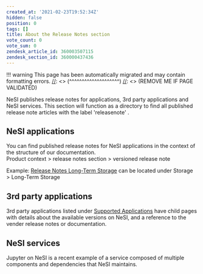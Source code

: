 ```yaml
---
created_at: '2021-02-23T19:52:34Z'
hidden: false
position: 0
tags: []
title: About the Release Notes section
vote_count: 0
vote_sum: 0
zendesk_article_id: 360003507115
zendesk_section_id: 360000437436
---
```




[//]: <> (REMOVE ME IF PAGE VALIDATED)
[//]: <> (vvvvvvvvvvvvvvvvvvvv)
!!! warning
    This page has been automatically migrated and may contain formatting errors.
[//]: <> (^^^^^^^^^^^^^^^^^^^^)
[//]: <> (REMOVE ME IF PAGE VALIDATED)

NeSI publishes release notes for applications, 3rd party applications
and NeSI services. This section will function as a directory to find all
published release note articles with the label 'releasenote' . 

## NeSI applications

You can find published release notes for NeSI applications in the
context of the structure of our documentation.   
Product context &gt; release notes section &gt; versioned release note

Example: [Release Notes Long-Term
Storage](https://support.nesi.org.nz/hc/en-gb/sections/360000502675) can
be located under Storage &gt; Long-Term Storage

## 3rd party applications

3rd party applications listed under [Supported
Applications](https://support.nesi.org.nz/hc/en-gb/sections/360000040076)
have child pages with details about the available versions on NeSI, and
a reference to the vender release notes or documentation.

## NeSI services

Jupyter on NeSI is a recent example of a service composed of multiple
components and dependencies that NeSI maintains.

 